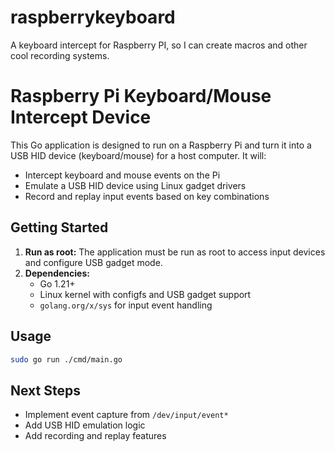 # raspberrykeyboard
A keyboard intercept for Raspberry PI, so I can create macros and other cool recording systems.

# Raspberry Pi Keyboard/Mouse Intercept Device

This Go application is designed to run on a Raspberry Pi and turn it into a USB HID device (keyboard/mouse) for a host computer. It will:

- Intercept keyboard and mouse events on the Pi
- Emulate a USB HID device using Linux gadget drivers
- Record and replay input events based on key combinations

## Getting Started

1. **Run as root:** The application must be run as root to access input devices and configure USB gadget mode.
2. **Dependencies:**
	- Go 1.21+
	- Linux kernel with configfs and USB gadget support
	- `golang.org/x/sys` for input event handling

## Usage

```bash
sudo go run ./cmd/main.go
```

## Next Steps
- Implement event capture from `/dev/input/event*`
- Add USB HID emulation logic
- Add recording and replay features
